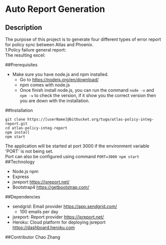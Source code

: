 # Auto Report Generation
## Description
The purpose of this project is to generate four different types of error report for policy sync between Atlas and Phoenix.  
1.Policy failure general report:   
The resulting excel:   


##Prerequisites
* Make sure you have node.js and npm installed.
    * Go to https://nodejs.org/en/download/
    * npm comes with node.js
    * Once finish install node.js, you can run the command ` node -v ` and ` npm -v ` to check the version, if it show you the correct version then you are down with the installation.
   
##Installation

```shell
git clone https://[userName]@bitbucket.org/tugo/atlas-policy-integ-report.git
cd atlas-policy-integ-report
npm install
npm start
```
The application will be started at port 3000 if the environment variable 'PORT' is not being set.    
Port can also be configured using command `PORT=3000 npm start`
##Technology
* Node.js  npm
* Express
* jsreport https://jsreport.net/
* Bootstrap4 https://getbootstrap.com/

##Dependencies
* sendgrid: Email provider https://app.sendgrid.com/
    * 100 emails per day
* jsreport: Report provider https://jsreport.net/
* Heroku: Cloud platform for deploying jsreport https://dashboard.heroku.com

##Contributor
Chao Zhang


   